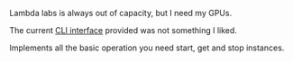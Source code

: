 Lambda labs is always out of capacity, but I need my GPUs. 

The current [CLI interface](https://raw.githubusercontent.com/vast-ai/vast-python/master/vast.py) provided was not something I liked.

Implements all the basic operation you need start, get and stop instances.
